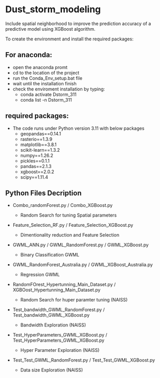 # Dust_storm_modeling
Include spatial neighborhood to improve the prediction accuracy of a predictive model using XGBoost algorithm.

To create the environment and install the required packages:

## For anaconda:
  - open the anaconda promt
  - cd to the location of the project
  - run the Conda_Env_setup.bat file
  - wait until the installation finish
  - check the enviroment installation by typing:
      - conda activate Dstorm_311
      - conda list -n Dstorm_311

## required packages:

- The code runs under Python version 3.11 with below packages
  - geopandas==0.14.1
  - rasterio==1.3.9
  - matplotlib==3.8.1
  - scikit-learn==1.3.2
  - numpy==1.26.2
  - pickles==0.1.1
  - pandas==2.1.3
  - xgboost==2.0.2
  - scipy==1.11.4

## Python Files Decription


- Combo_randomForest.py / Combo_XGBoost.py
  - Random Search for tuning Spatial parameters

- Feature_Selection_RF.py / Feature_Selection_XGBoost.py
  - Dimentionality reduction and Feature Selection

- GWML_ANN.py / GWML_RandomForest.py / GWML_XGBoost.py
  - Binary Classification GWML

- GWML_RandomForest_Australia.py / GWML_XGBoost_Australia.py
  - Regression GWML

- RandomFOrest_Hypertunning_Main_Dataset.py / XGBOost_Hypertunning_Main_Dataset.py
  - Random Search for huper paramter tuning (NAISS)

- Test_bandwidth_GWML_RandomForest.py / Test_bandwidth_GWML_XGBoost.py
  - Bandwidth Exploration (NAISS)

- Test_HyperParameters_GWML_XGBoost.py / Test_HyperParameters_GWML_XGBoost.py
  - Hyper Parameter Exploration  (NAISS)

- Test_Test_GWML_RandomForest.py / Test_Test_GWML_XGBoost.py
  - Data size Exploration  (NAISS)